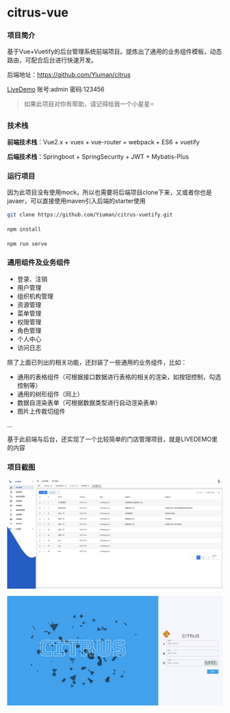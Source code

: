 # citrus-vue

### 项目简介
基于Vue+Vuetify的后台管理系统前端项目。提炼出了通用的业务组件模板，动态路由，可配合后台进行快速开发。

后端地址：https://github.com/Yiuman/citrus  

[LiveDemo](http://42.192.95.146/#/login)  账号:admin 密码:123456 

> 如果此项目对你有帮助，请记得给我一个小星星:star:



### 技术栈

**前端技术栈**：Vue2.x + vuex + vue-router + webpack + ES6 + vuetify 

**后端技术栈**：Springboot + SpringSecurity + JWT + Mybatis-Plus



### 运行项目

因为此项目没有使用mock，所以也需要将后端项目clone下来，又或者你也是javaer，可以直接使用maven引入后端的starter使用

```sh
git clone https://github.com/Yiuman/citrus-vuetify.git

npm install

npm run serve
```



### 通用组件及业务组件

- 登录、注销
- 用户管理
- 组织机构管理
- 资源管理
- 菜单管理
- 权限管理
- 角色管理
- 个人中心
- 访问日志

除了上面已列出的相关功能，还封装了一些通用的业务组件，比如：

- 通用的表格组件（可根据接口数据进行表格的相关的渲染，如按钮控制，勾选控制等）
- 通用的树形组件（同上）
- 数据自渲染表单（可根据数据类型进行自动渲染表单）
- 图片上传裁切组件

...

基于此前端与后台，还实现了一个比较简单的门店管理项目，就是LIVEDEMO里的内容



### 项目截图

![home](./src/doc/home.png)

![home](./src/doc/login.jpg)







